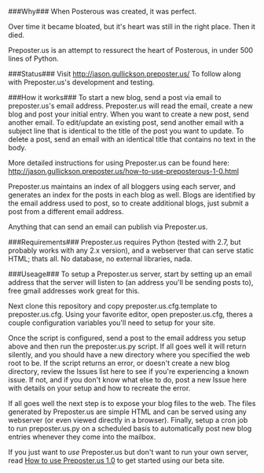 ###Why###
When Posterous was created, it was perfect.

Over time it became bloated, but it's heart was still in the right place.  Then it died.

Preposter.us is an attempt to ressurect the heart of Posterous, in under 500 lines of Python.

###Status###
Visit http://jason.gullickson.preposter.us/ To follow along with Preposter.us's development and testing.

###How it works###
To start a new blog, send a post via email to preposter.us's email address.  Preposter.us will read the email, create a new blog and post your initial entry.  When you want to create a new post, send another email.  To edit/update an existing post, send another email with a subject line that is identical to the title of the post you want to update.  To delete a post, send an email with an identical title that contains no text in the body.

More detailed instructions for using Preposter.us can be found here: http://jason.gullickson.preposter.us/how-to-use-preposterous-1-0.html 

Preposter.us maintains an index of all bloggers using each server, and generates an index for the posts in each blog as well. Blogs are identified by the email address used to post, so to create additional blogs, just submit a post from a different email address.

Anything that can send an email can publish via Preposter.us.

###Requirements###
Preposter.us requires Python (tested with 2.7, but probably works with any 2.x version), and a webserver that can serve static HTML; thats all.  No database, no external libraries, nada.

###Useage###
To setup a Preposter.us server, start by setting up an email address that the server will listen to (an address you'll be sending posts to), free gmail addresses work great for this.

Next clone this repository and copy preposter.us.cfg.template to preposter.us.cfg.  Using your favorite editor, open preposter.us.cfg, theres a couple configuration variables you'll need to setup for your site.

Once the script is configured, send a post to the email address you setup above and then run the preposter.us.py script. If all goes well it will return silently, and you should have a new directory where you specified the web root to be.  If the script returns an error, or doesn't create a new blog directory, review the Issues list here to see if you're experiencing a known issue.  If not, and if you don't know what else to do, post a new Issue here with details on your setup and how to recreate the error.

If all goes well the next step is to expose your blog files to the web.  The files generated by Preposter.us are simple HTML and can be served using any webserver (or even viewed directly in a browser).  Finally, setup a cron job to run preposter.us.py on a scheduled basis to automatically post new blog entries whenever they come into the mailbox.

If you just want to *use* Preposter.us but don't want to run your own server, read [How to use Preposter.us 1.0](http://jason.gullickson.preposter.us/how-to-use-preposterous-1-0.html) to get started using our beta site.

